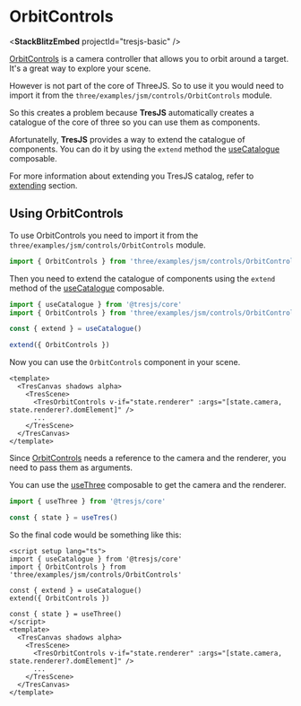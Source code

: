 # OrbitControls

<**StackBlitzEmbed** projectId="tresjs-basic" />

[OrbitControls](https://threejs.org/docs/index.html?q=orbit#examples/en/controls/OrbitControls) is a camera controller that allows you to orbit around a target. It's a great way to explore your scene.

However is not part of the core of ThreeJS. So to use it you would need to import it from the `three/examples/jsm/controls/OrbitControls` module.

So this creates a problem because **TresJS** automatically creates a catalogue of the core of three so you can use them as components.

Afortunatelly, **TresJS** provides a way to extend the catalogue of components. You can do it by using the `extend` method the [useCatalogue](/composables/use-catalog) composable.

For more information about extending you TresJS catalog, refer to [extending](/advanced/extending.md) section.

## Using OrbitControls

To use OrbitControls you need to import it from the `three/examples/jsm/controls/OrbitControls` module.

```js
import { OrbitControls } from 'three/examples/jsm/controls/OrbitControls'
```

Then you need to extend the catalogue of components using the `extend` method of the [useCatalogue](/composables/use-catalog) composable.

```js
import { useCatalogue } from '@tresjs/core'
import { OrbitControls } from 'three/examples/jsm/controls/OrbitControls'

const { extend } = useCatalogue()

extend({ OrbitControls })
```

Now you can use the `OrbitControls` component in your scene.

```vue
<template>
  <TresCanvas shadows alpha>
    <TresScene>
      <TresOrbitControls v-if="state.renderer" :args="[state.camera, state.renderer?.domElement]" />
      ...
    </TresScene>
  </TresCanvas>
</template>
```

Since [OrbitControls](https://threejs.org/docs/index.html?q=orbit#examples/en/controls/OrbitControls) needs a reference to the camera and the renderer, you need to pass them as arguments.

You can use the [useThree](/composables/use-three) composable to get the camera and the renderer.

```ts
import { useThree } from '@tresjs/core'

const { state } = useTres()
```

So the final code would be something like this:

```vue
<script setup lang="ts">
import { useCatalogue } from '@tresjs/core'
import { OrbitControls } from 'three/examples/jsm/controls/OrbitControls'

const { extend } = useCatalogue()
extend({ OrbitControls })

const { state } = useThree()
</script>
<template>
  <TresCanvas shadows alpha>
    <TresScene>
      <TresOrbitControls v-if="state.renderer" :args="[state.camera, state.renderer?.domElement]" />
      ...
    </TresScene>
  </TresCanvas>
</template>
```
